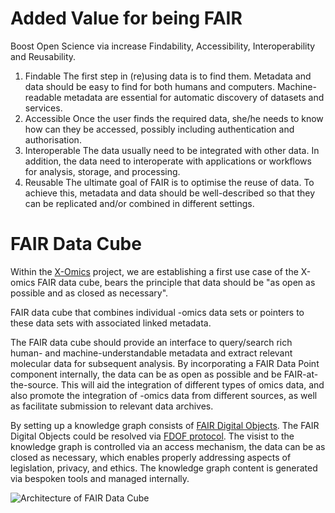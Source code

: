 
# Added Value for being FAIR
Boost Open Science via increase Findability, Accessibility, Interoperability and Reusability. 
1. Findable
The first step in (re)using data is to find them. Metadata and data should be easy to find for both humans and computers. Machine-readable metadata are essential for automatic discovery of datasets and services. 
2. Accessible
Once the user finds the required data, she/he needs to know how can they be accessed, possibly including authentication and authorisation.
3. Interoperable
The data usually need to be integrated with other data. In addition, the data need to interoperate with applications or workflows for analysis, storage, and processing.
4. Reusable
The ultimate goal of FAIR is to optimise the reuse of data. To achieve this, metadata and data should be well-described so that they can be replicated and/or combined in different settings.

# FAIR Data Cube

Within the [X-Omics](https://x-omics.nl/) project, we are establishing a first use case of the X-omics FAIR data cube, bears the principle that data should be "as open as possible and as closed as necessary".

FAIR data cube that combines individual -omics data sets or pointers to these data sets with associated linked metadata. 


The FAIR data cube should provide an interface to query/search rich human- and machine-understandable metadata and extract relevant molecular data for subsequent analysis. By incorporating a FAIR Data Point component internally, the data can be as open as possible and be FAIR-at-the-source. This will aid the integration of different types of omics data, and also promote the integration of -omics data from different sources, as well as facilitate submission to relevant data archives.


By setting up a knowledge graph consists of [FAIR Digital Objects](https://fairdigitalobjectframework.org/).
The FAIR Digital Objects could be resolved via [FDOF protocol](https://fairdigitalobjectframework.org/). The visist to the knowledge graph is controlled via an access mechanism, the data can be as closed as necessary, which enables properly addressing aspects of legislation, privacy, and ethics. The knowledge graph content is generated via bespoken tools and managed internally.

![Architecture of FAIR Data Cube](https://github.com/cmbi/FAIRDataCube/blob/main/FAIRDataCube.png)
